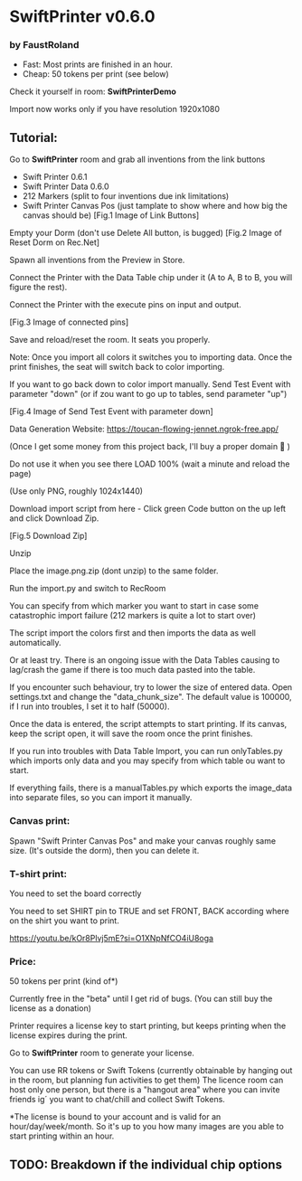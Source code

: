 # SwiftPrinter v0.6.0

### by FaustRoland

 - Fast: Most prints are finished in an hour.
 - Cheap: 50 tokens per print (see below)

Check it yourself in room: **SwiftPrinterDemo**


Import now works only if you have resolution 1920x1080 


## Tutorial:

Go to **SwiftPrinter** room and grab all inventions from the link buttons
 - Swift Printer 0.6.1
 - Swift Printer Data 0.6.0
 - 212 Markers (split to four inventions due ink limitations)
 - Swift Printer Canvas Pos (just tamplate to show where and how big the canvas should be)
[Fig.1 Image of Link Buttons]

Empty your Dorm
(don't use Delete All button, is bugged)
[Fig.2 Image of Reset Dorm on Rec.Net]

Spawn all inventions from the Preview in Store. 

Connect the Printer with the Data Table chip under it (A to A, B to B, you will figure the rest). 

Connect the Printer with the execute pins on input and output.

[Fig.3 Image of connected pins]

Save and reload/reset the room. It seats you properly.


Note: Once you import all colors it switches you to importing data. Once the print finishes, the seat will switch back to color importing.

If you want to go back down to color import manually. Send Test Event with parameter "down" (or if zou want to go up to tables, send parameter "up")

[Fig.4 Image of Send Test Event with parameter down]




Data Generation Website: https://toucan-flowing-jennet.ngrok-free.app/ 

(Once I get some money from this project back, I'll buy a proper domain 🙂 )

Do not use it when you see there LOAD 100% (wait a minute and reload the page)


(Use only PNG, roughly 1024x1440)


Download import script from here - Click green Code button on the up left and click Download Zip.

[Fig.5 Download Zip]



Unzip




Place the image.png.zip (dont unzip) to the same folder.



Run the import.py and switch to RecRoom

You can specify from which marker you want to start in case some catastrophic import failure (212 markers is quite a lot to start over)

The script import the colors first and then imports the data as well automatically.

Or at least try. There is an ongoing issue with the Data Tables causing to lag/crash the game if there is too much data pasted into the table.

If you encounter such behaviour, try to lower the size of entered data. Open settings.txt and change the "data_chunk_size". The default value is 100000, if I run into troubles, I set it to half (50000).


Once the data is entered, the script attempts to start printing. If its canvas, keep the script open, it will save the room once the print finishes.

If you run into troubles with Data Table Import, you can run onlyTables.py which imports only data and you may specify from which table ou want to start.

If everything fails, there is a manualTables.py which exports the image_data into separate files, so you can import it manually.




### Canvas print: 

Spawn "Swift Printer Canvas Pos" and make your canvas roughly same size. (It's outside the dorm), then you can delete it.



### T-shirt print:

You need to set the board correctly

You need to set SHIRT pin to TRUE and set FRONT, BACK according where on the shirt you want to print.

https://youtu.be/kOr8Plvj5mE?si=O1XNpNfCO4iU8oga



### Price: 

50 tokens per print (kind of*)

Currently free in the "beta" until I get rid of bugs. (You can still buy the license as a donation)


Printer requires a license key to start printing, but keeps printing when the license expires during the print. 



Go to **SwiftPrinter** room to generate your license.


You can use RR tokens or Swift Tokens (currently obtainable by hanging out in the room, but planning fun activities to get them)
The licence room can host only one person, but there is a "hangout area" where you can invite friends ig´ you want to chat/chill and collect Swift Tokens.


*The license is bound to your account and is valid for an hour/day/week/month. So it's up to you how many images are you able to start printing within an hour.


## TODO: Breakdown if the individual chip options